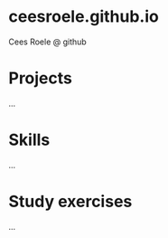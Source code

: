 # ceesroele.github.io

Cees Roele @ github

# Projects

...

# Skills

...


# Study exercises

...
